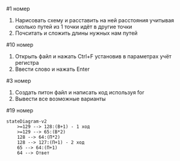 #1 номер
1) Нарисовать схему и расставить на ней расстояния учитывая сколько путей из 1 точки идёт в другие точки
2) Почситать и сложить длины нужных нам путей

#10 номер
1) Открыть файл и нажать Ctrl+F установив в параметрах учёт регистра
2) Ввести слово и нажать Enter

#3 номер
1) Создать питон файл и написать код используя for
2) Вывести все возможные варианты

#19 номер
```mermaid
stateDiagram-v2
    >=129 --> 128:(В+1) - 1 ход
    >=129 --> 65:(В*2)
    128 --> 64:(П*2)
    128 --> 127:(П+1) - 2 ход
    65 --> 64:(П+1)
    64 --> Ответ
```
